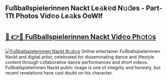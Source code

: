 ## Fußballspielerinnen Nackt Le𝚊k𝚎d N𝚞𝚍es - Part-1Tt Photos Vid𝚎o Le𝚊ks OoWIf

# <h2><a href="http://fb450dr.evod.top/?m=Fu%c3%9fballspielerinnen+Nackt">🔗 👉🔴 Fußballspielerinnen Nackt Vid𝚎o Ph𝚘t𝚘s</a></h2>

[![Fußballspielerinnen Nackt N𝚞d𝚎s](https://i.imgur.com/8V9OHl7.gif)](http://fb450dr.evod.top/?m=Fu%c3%9fballspielerinnen+Nackt)
Online entertainer Fußballspielerinnen Nackt and digital artist, celebrated for disseminating dance and lifestyle content through collaborative dance performances and short videos. Fußballspielerinnen Nackt public image is one of integrity and honesty, but recent revelations have cast doubt on his character. 
